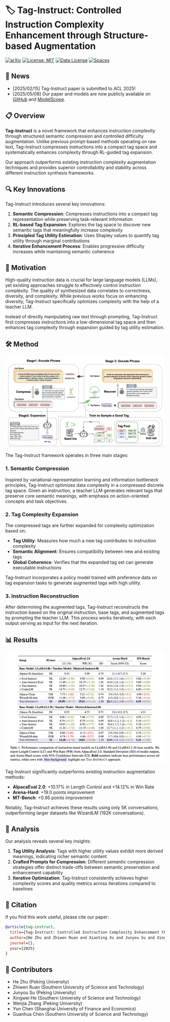 # 🏷️ Tag-Instruct: Controlled Instruction Complexity Enhancement through Structure-based Augmentation


[![arXiv](https://img.shields.io/badge/arXiv-paper-b31b1b.svg)](tag_instruct_acl25_arixv.pdf) [![License: MIT](https://img.shields.io/badge/License-MIT-yellow.svg)](https://opensource.org/licenses/MIT) [![Data License](https://img.shields.io/badge/Data%20License-CC%20By%20NC%204.0-red.svg)](https://huggingface.co/collections/username/tag-instruct) [![Spaces](https://img.shields.io/badge/🔍-Open%20in%20Spaces-blue)](chttps://modelscope.cn/models/chichi56/llama3-8b-tag_instruct_reward_4)


## 📰 News
- [2025/02/15] Tag-Instruct paper is submitted to ACL 2025!
- [2025/05/08] Our paper and models are now publicly available on [GitHub](https://github.com/sustech-nlp/Tag-Instruct) and [ModelScope](https://modelscope.cn/models/chichi56/llama3-8b-tag_instruct_reward_4).


## 📋 Overview

**Tag-Instruct** is a novel framework that enhances instruction complexity through structured semantic compression and controlled difficulty augmentation. Unlike previous prompt-based methods operating on raw text, Tag-Instruct compresses instructions into a compact tag space and systematically enhances complexity through RL-guided tag expansion.

Our approach outperforms existing instruction complexity augmentation techniques and provides superior controllability and stability across different instruction synthesis frameworks.

## 🔍 Key Innovations

Tag-Instruct introduces several key innovations:

1. **Semantic Compression**: Compresses instructions into a compact tag representation while preserving task-relevant information
2. **RL-based Tag Expansion**: Explores the tag space to discover new semantic tags that meaningfully increase complexity
3. **Principled Tag Utility Estimation**: Uses Shapley values to quantify tag utility through marginal contributions
4. **Iterative Enhancement Process**: Enables progressive difficulty increases while maintaining semantic coherence

## 🧠 Motivation

High-quality instruction data is crucial for large language models (LLMs), yet existing approaches struggle to effectively control instruction complexity. The quality of synthesized data correlates to correctness, diversity, and complexity. While previous works focus on enhancing diversity, Tag-Instruct specifically optimizes complexity with the help of a teacher LLM.

Instead of directly manipulating raw text through prompting, Tag-Instruct first compresses instructions into a low-dimensional tag space and then enhances tag complexity through expansion guided by tag utility estimation.

## 🛠️ Method
![Tag-Instruct Framework](figures/tag-instruct.png)

The Tag-Instruct framework operates in three main stages:

### 1. Semantic Compression

Inspired by variational representation learning and information bottleneck principles, Tag-Instruct optimizes data complexity in a compressed discrete tag space. Given an instruction, a teacher LLM generates relevant tags that preserve core semantic meanings, with emphasis on action-oriented concepts and task objectives.

### 2. Tag Complexity Expansion

The compressed tags are further expanded for complexity optimization based on:
- **Tag Utility**: Measures how much a new tag contributes to instruction complexity
- **Semantic Alignment**: Ensures compatibility between new and existing tags
- **Global Coherence**: Verifies that the expanded tag set can generate executable instructions

Tag-Instruct incorporates a policy model trained with preference data on tag expansion tasks to generate augmented tags with high utility.

### 3. Instruction Reconstruction

After determining the augmented tags, Tag-Instruct reconstructs the instruction based on the original instruction, base tags, and augmented tags by prompting the teacher LLM. This process works iteratively, with each output serving as input for the next iteration.

## 📊 Results

![Results](figures/results.png)

Tag-Instruct significantly outperforms existing instruction augmentation methods:

- **AlpacaEval 2.0**: +10.17% in Length Control and +14.12% in Win Rate
- **Arena-Hard**: +19.0 points improvement
- **MT-Bench**: +0.95 points improvement

Notably, Tag-Instruct achieves these results using only 5K conversations, outperforming larger datasets like WizardLM (192K conversations).

## 🔎 Analysis

Our analysis reveals several key insights:

1. **Tag Utility Analysis**: Tags with higher utility values exhibit more derived meanings, indicating richer semantic content
2. **Crafted Prompts for Compression**: Different semantic compression strategies offer distinct trade-offs between semantic preservation and enhancement capability
3. **Iterative Optimization**: Tag-Instruct consistently achieves higher complexity scores and quality metrics across iterations compared to baselines


## 📝 Citation

If you find this work useful, please cite our paper:

```bibtex
@article{tag-instruct,
  title={Tag-Instruct: Controlled Instruction Complexity Enhancement through Structure-based Augmentation},
  author={He Zhu and Zhiwen Ruan and Xiaoting Xu and Junyou Su and Xingwei He and Wenjia Zhang and Yun Chen and Guanhua Chen},
  journal={},
  year={2025}
}
```

## 🤝 Contributors

- He Zhu (Peking University)
- Zhiwen Ruan (Southern University of Science and Technology)
- Junyou Su (Peking University)
- Xingwei He (Southern University of Science and Technology)
- Wenjia Zhang (Peking University)
- Yun Chen (Shanghai University of Finance and Economics)
- Guanhua Chen (Southern University of Science and Technology)



